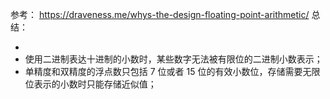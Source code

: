 参考：
https://draveness.me/whys-the-design-floating-point-arithmetic/
总结：

- 
-   使用二进制表达十进制的小数时，某些数字无法被有限位的二进制小数表示；
-   单精度和双精度的浮点数只包括 7 位或者 15 位的有效小数位，存储需要无限位表示的小数时只能存储近似值；
<!--stackedit_data:
eyJoaXN0b3J5IjpbLTE5Mjc1OTIzMTNdfQ==
-->